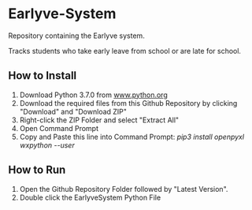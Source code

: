 # Earlyve-System

Repository containing the Earlyve system.

Tracks students who take early leave from school or are late for school.

	

## How to Install
1. Download Python 3.7.0 from www.python.org
2. Download the required files from this Github Repository by clicking "Download" and "Download ZIP"
3. Right-click the ZIP Folder and select "Extract All"
4. Open Command Prompt
5. Copy and Paste this line into Command Prompt: _pip3 install openpyxl wxpython --user_

## How to Run
1. Open the Github Repository Folder followed by "Latest Version".
2. Double click the EarlyveSystem Python File
